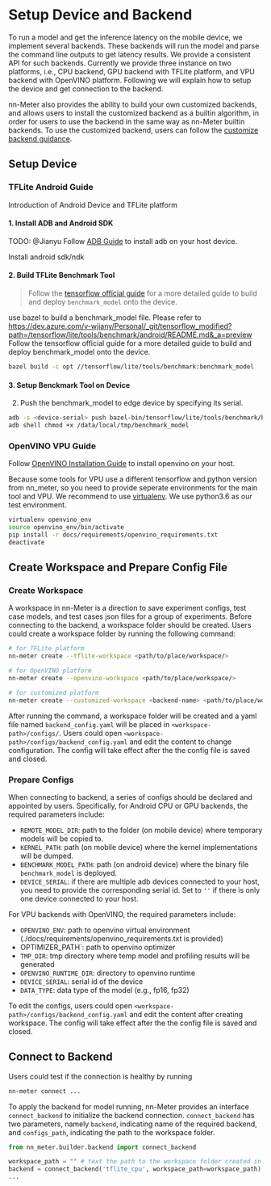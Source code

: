 # Setup Device and Backend

To run a model and get the inference latency on the mobile device, we implement several backends. These backends will run the model and parse the command line outputs to get latency results. We provide a consistent API for such backends. Currently we provide three instance on two platforms, i.e., CPU backend, GPU backend with TFLite platform, and VPU backend with OpenVINO platform. Following we will explain how to setup the device and get connection to the backend.

nn-Meter also provides the ability to build your own customized backends, and allows users to install the customized backend as a builtin algorithm, in order for users to use the backend in the same way as nn-Meter builtin backends. To use the customized backend, users can follow the [customize backend guidance](./build_customized_backend.md). 


## Setup Device

### TFLite Android Guide

Introduction of Android Device and TFLite platform

#### 1. Install ADB and Android SDK
TODO: @Jianyu
Follow [ADB Guide](https://developer.android.com/studio/command-line/adb) to install adb on your host device.

Install android sdk/ndk

#### 2. Build TFLite Benchmark Tool
> Follow the [tensorflow official guide](https://www.tensorflow.org/lite/performance/measurement) for a more detailed guide to build and deploy `benchmark_model` onto the device.

use bazel to build a benchmark_model file. Please refer to https://dev.azure.com/v-wjiany/Personal/_git/tensorflow_modified?path=/tensorflow/lite/tools/benchmark/android/README.md&_a=preview
Follow the tensorflow official guide for a more detailed guide to build and deploy benchmark_model onto the device.
``` Bash
bazel build -c opt //tensorflow/lite/tools/benchmark:benchmark_model
```

#### 3. Setup Benckmark Tool on Device
2. Push the benchmark_model to edge device by specifying its serial.
``` Bash
adb -s <device-serial> push bazel-bin/tensorflow/lite/tools/benchmark/benchmark_model /data/local/tmp
adb shell chmod +x /data/local/tmp/benchmark_model
```

### OpenVINO VPU Guide

Follow [OpenVINO Installation Guide](https://docs.openvinotoolkit.org/latest/installation_guides.html) to install openvino on your host.

Because some tools for VPU use a different tensorflow and python version from nn_meter, so you need to provide seperate environments for the main tool and VPU. We recommend to use [virtualenv](https://virtualenv.pypa.io/en/latest/). We use python3.6 as our test environment.

``` Bash
virtualenv openvino_env
source openvino_env/bin/activate
pip install -r docs/requirements/openvino_requirements.txt
deactivate
```

## Create Workspace and Prepare Config File

### Create Workspace
A workspace in nn-Meter is a direction to save experiment configs, test case models, and test cases json files for a group of experiments. Before connecting to the backend, a workspace folder should be created. Users could create a workspace folder by running the following command:

``` Bash
# for TFLite platform
nn-meter create --tflite-workspace <path/to/place/workspace/>

# for OpenVINO platform
nn-meter create --openvino-workspace <path/to/place/workspace/>

# for customized platform
nn-meter create --customized-workspace <backend-name> <path/to/place/workspace/>
```

After running the command, a workspace folder will be created and a yaml file named `backend_config.yaml` will be placed in `<workspace-path>/configs/`. Users could open `<workspace-path>/configs/backend_config.yaml` and edit the content to change configuration. The config will take effect after the the config file is saved and closed.

### Prepare Configs

When connecting to backend, a series of configs should be declared and appointed by users. Specifically, for Android CPU or GPU backends, the required parameters include:

- `REMOTE_MODEL_DIR`: path to the folder (on mobile device) where temporary models will be copied to.
- `KERNEL_PATH`: path (on mobile device) where the kernel implementations will be dumped.
- `BENCHMARK_MODEL_PATH`: path (on android device) where the binary file `benchmark_model` is deployed.
- `DEVICE_SERIAL`: if there are multiple adb devices connected to your host, you need to provide the corresponding serial id. Set to `''` if there is only one device connected to your host.

For VPU backends with OpenVINO, the required parameters include:

- `OPENVINO_ENV`: path to openvino virtual environment (./docs/requirements/openvino_requirements.txt is provided)
- OPTIMIZER_PATH`: path to openvino optimizer
- `TMP_DIR`: tmp directory where temp model and profiling results will be generated
- `OPENVINO_RUNTIME_DIR`: directory to openvino runtime
- `DEVICE_SERIAL`: serial id of the device
- `DATA_TYPE`: data type of the model (e.g., fp16, fp32)

To edit the configs, users could open `<workspace-path>/configs/backend_config.yaml` and edit the content after creating workspace. The config will take effect after the the config file is saved and closed.

## Connect to Backend

Users could test if the connection is healthy by running
``` Bash
nn-meter connect ...
```

To apply the backend for model running, nn-Meter provides an interface `connect_backend` to initialize the backend connection. `connect_backend` has two parameters, namely `backend`, indicating name of the required backend, and `configs_path`, indicating the path to the workspace folder. 

```python
from nn_meter.builder.backend import connect_backend

workspace_path = "" # text the path to the workspace folder created in the previous step
backend = connect_backend('tflite_cpu', workspace_path=workspace_path)
...
```

